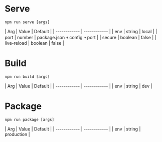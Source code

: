 # Serve
`npm run serve [args]`

 |  Arg | Value  |  Default |
 | ------------ | ------------ |
 |  env |  string  | local |
 |  port |  number | package.json ￫ config ￫ port |
 |  secure |  boolean | false |
 |  live-reload |  boolean |  false |


# Build
`npm run build [args]`

|  Arg | Value  | Default |
| ------------ | ------------ |
|  env |  string  | dev |


# Package
`npm run package [args]`

|  Arg | Value  | Default |
| ------------ | ------------ |
|  env |  string  | production |
